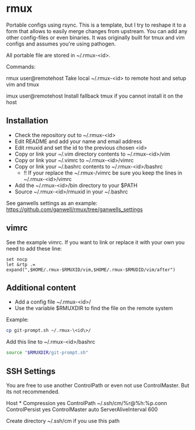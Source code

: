 rmux
====

Portable configs using rsync. This is a template, but I try to reshape it to a form that allows 
to easily merge changes from upstream. You can add any other config-files or even binaries.
It was originally built for tmux and vim configs and assumes you're using pathogen.

All portable file are stored in ~/.rmux-\<id\>.

Commands:

rmux user@remotehost
	Take local ~/.rmux-\<id\> to remote host and setup vim and tmux

imux user@remotehost
	Install fallback tmux if you cannot install it on the host


Installation
------------

* Check the repository out to ~/.rmux-\<id\>
* Edit README and add your name and email address
* Edit rmuxid and set the id to the previous chosen \<id\>
* Copy or link your ~/.vim directory contents to ~/.rmux-\<id\>/vim
* Copy or link your ~/.vimrc to ~/.rmux-\<id\>/vimrc
* Copy or link your ~/.bashrc contents to ~/.rmux-\<id\>/bashrc
  * !! If your replace the ~/.rmux-<id>/vimrc be sure you keep the lines in ~/.rmux-\<id\>/vimrc
* Add the ~/.rmux-\<id\>/bin directory to your $PATH
* Source ~/.rmux-\<id\>/rmuxid in your ~/.bashrc

See ganwells settings as an example:
https://github.com/ganwell/rmux/tree/ganwells_settings

vimrc
-----

See the example vimrc. If you want to link or replace it with your own you need
to add these line:

````vimrc
set nocp
let &rtp .= expand(",$HOME/.rmux-$RMUXID/vim,$HOME/.rmux-$RMUDID/vim/after")
````

Additional content
------------------

* Add a config file ~/.rmux-\<id\>/
* Use the variable $RMUXDIR to find the file on the remote system

Example:

````bash
cp git-prompt.sh ~/.rmux-\<id\>/
````

Add this line to ~/.rmux-\<id\>/bashrc

````bash
source "$RMUXDIR/git-prompt.sh"
````


SSH Settings
------------

You are free to use another ControlPath or even not use ControlMaster. But its
not recommended.

Host *
	Compression yes
	ControlPath ~/.ssh/cm/%r@%h:%p.conn
	ControlPersist yes
	ControlMaster auto
	ServerAliveInterval 600

Create directory ~/.ssh/cm if you use this path
